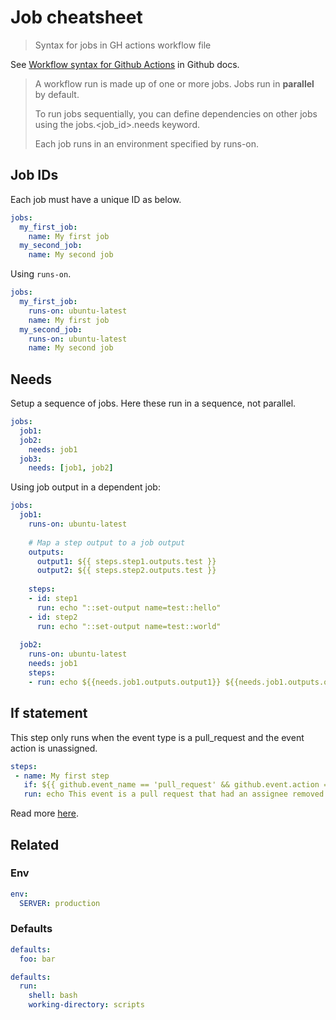 # Job cheatsheet
> Syntax for jobs in GH actions workflow file

See [Workflow syntax for Github Actions](https://help.github.com/en/actions/reference/workflow-syntax-for-github-actions) in Github docs.

> A workflow run is made up of one or more jobs. Jobs run in **parallel** by default.
>
> To run jobs sequentially, you can define dependencies on other jobs using the jobs.<job_id>.needs keyword.
>
> Each job runs in an environment specified by runs-on.


## Job IDs

Each job must have a unique ID as below.

```yaml
jobs:
  my_first_job:
    name: My first job
  my_second_job:
    name: My second job
```

Using `runs-on`.

```yaml
jobs:
  my_first_job:
    runs-on: ubuntu-latest
    name: My first job
  my_second_job:
    runs-on: ubuntu-latest
    name: My second job
```


## Needs

Setup a sequence of jobs. Here these run in a sequence, not parallel.

```yaml
jobs:
  job1:
  job2:
    needs: job1
  job3:
    needs: [job1, job2]
```

Using job output in a dependent job:

```yaml
jobs:
  job1:
    runs-on: ubuntu-latest
    
    # Map a step output to a job output
    outputs:
      output1: ${{ steps.step1.outputs.test }}
      output2: ${{ steps.step2.outputs.test }}
      
    steps:
    - id: step1
      run: echo "::set-output name=test::hello"
    - id: step2
      run: echo "::set-output name=test::world"
      
  job2:
    runs-on: ubuntu-latest
    needs: job1
    steps:
    - run: echo ${{needs.job1.outputs.output1}} ${{needs.job1.outputs.output2}}
```


## If statement

This step only runs when the event type is a pull_request and the event action is unassigned.

```yaml
steps:
 - name: My first step
   if: ${{ github.event_name == 'pull_request' && github.event.action == 'unassigned' }}
   run: echo This event is a pull request that had an assignee removed.
```

Read more [here](https://help.github.com/en/actions/reference/context-and-expression-syntax-for-github-actions).


## Related

### Env

```yaml
env:
  SERVER: production
```

### Defaults

```yaml
defaults:
  foo: bar
```

```yaml
defaults:
  run:
    shell: bash
    working-directory: scripts
```

